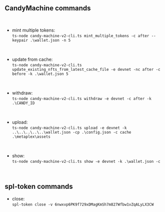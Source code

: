 ## CandyMachine commands
<br>

- mint multiple tokens:<br>
`ts-node candy-machine-v2-cli.ts mint_multiple_tokens -c after --keypair .\wallet.json -n 5`

<br>

- update from cache:<br>
`ts-node candy-machine-v2-cli.ts update_existing_nfts_from_latest_cache_file -e devnet -nc after -c before -k .\wallet.json 5`

<br>

- withdraw:<br>
`ts-node candy-machine-v2-cli.ts withdraw -e devnet -c after -k .\CANDY_ID`

<br>

- upload:<br>
`ts-node candy-machine-v2-cli.ts upload -e devnet -k ..\..\..\..\..\wallet.json -cp .\config.json -c cache .\metaplex\assets`

<br>

- show:<br>
`ts-node candy-machine-v2-cli.ts show -e devnet -k .\wallet.json -c `

<br>

## spl-token commands

- close:<br>
`spl-token close -v 6nwxvp6PK9f729xDMagKmSh7m827Wfbw1vZqALyLX3CW`




